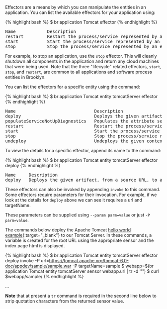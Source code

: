 Effectors are a means by which you can manipulate the entities in an application.  You can list the available effectors for your application using:

{% highlight bash %}
$ br application Tomcat effector
{% endhighlight %}
<pre>
Name            Description                                           Parameters   
restart         Restart the process/service represented by an entity                                                                                                                                      
start           Start the process/service represented by an entity    locations   
stop            Stop the process/service represented by an entity                                                                                                                                         
</pre>

For example, to stop an application, use the ```stop``` effector. This will cleanly shutdown all components in the application and return any cloud machines that were being used.
Note that the three "lifecycle" related effectors, ```start```, ```stop```, and ```restart```, are common to all applications and software process entities in Brooklyn.

You can list the effectors for a specific entity using the command:

{% highlight bash %}
$ br application Tomcat entity tomcatServer effector
{% endhighlight %}
<pre>
Name                              Description                                                                               Parameters   
deploy                            Deploys the given artifact, from a source URL, to a given deployment filename/context     url,targetName   
populateServiceNotUpDiagnostics   Populates the attribute service.notUp.diagnostics, with any available health indicators      
restart                           Restart the process/service represented by an entity                                      restartChildren,restartMachine   
start                             Start the process/service represented by an entity                                        locations   
stop                              Stop the process/service represented by an entity                                         stopProcessMode,stopMachineMode   
undeploy                          Undeploys the given context/artifact                                                      targetName   
</pre>

To view the details for a specific effector, append its name to the command:

{% highlight bash %}
$ br application Tomcat entity tomcatServer effector deploy
{% endhighlight %}
<pre>
Name     Description                                                                             Parameters   
deploy   Deploys the given artifact, from a source URL, to a given deployment filename/context   url,targetName   
</pre>

These effectors can also be invoked by appending ```invoke``` to this command. Some effectors require parameters for their invocation. For example, if we look at the details for ```deploy``` above we can see it requires a url and targetName.

These parameters can be supplied using ```--param parm=value``` or just ```-P parm=value```.

The commands below deploy the Apache Tomcat [hello world example](http://tomcat.apache.org/tomcat-6.0-doc/appdev/index.html){:target="_blank"} to our Tomcat Server. In these commands, a variable is created for the root URL using the appropriate
sensor and the index page html is displayed.

{% highlight bash %}
$ br application Tomcat entity tomcatServer effector deploy invoke -P url=https://tomcat.apache.org/tomcat-6.0-doc/appdev/sample/sample.war -P targetName=sample
$ webapp=$(br application Tomcat entity tomcatServer sensor webapp.url | tr -d '"')
$ curl $webapp/sample/
{% endhighlight %}
<html>
<head>
<title>Sample "Hello, World" Application</title>
</head>
...

**Note** that at present a ```tr``` command is required in the second line below to strip quotation characters from the returned sensor value. 
